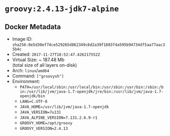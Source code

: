 # `groovy:2.4.13-jdk7-alpine`

## Docker Metadata

- Image ID: `sha256:8e5d30ef74ce529265d862349c6d2a39f1603f4a595b94734df5aa77aac35b4c`
- Created: `2017-11-27T18:52:47.426217552Z`
- Virtual Size: ~ 187.48 Mb  
  (total size of all layers on-disk)
- Arch: `linux`/`amd64`
- Command: `["groovysh"]`
- Environment:
  - `PATH=/usr/local/sbin:/usr/local/bin:/usr/sbin:/usr/bin:/sbin:/bin:/usr/lib/jvm/java-1.7-openjdk/jre/bin:/usr/lib/jvm/java-1.7-openjdk/bin`
  - `LANG=C.UTF-8`
  - `JAVA_HOME=/usr/lib/jvm/java-1.7-openjdk`
  - `JAVA_VERSION=7u131`
  - `JAVA_ALPINE_VERSION=7.131.2.6.9-r1`
  - `GROOVY_HOME=/opt/groovy`
  - `GROOVY_VERSION=2.4.13`
